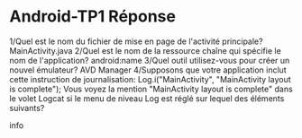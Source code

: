 # Android-TP1 Réponse 
1/Quel est le nom du fichier de mise en page de l'activité principale?
MainActivity.java
2/Quel est le nom de la ressource chaîne qui spécifie le nom de l'application?
android:name
3/Quel outil utilisez-vous pour créer un nouvel émulateur?
AVD Manager
4/Supposons que votre application inclut cette instruction de journalisation: Log.i("MainActivity", "MainActivity layout is complete");
 Vous voyez la mention "MainActivity layout is complete" dans le volet Logcat si le menu de niveau Log est réglé sur lequel des éléments suivants?

info
